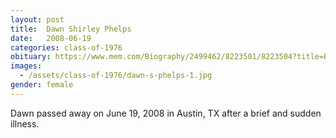 ```yaml
---
layout: post
title:  Dawn Shirley Phelps
date:   2008-06-19
categories: class-of-1976
obituary: https://www.mem.com/Biography/2499462/8223501/8223504?title=Biography
images:
  - /assets/class-of-1976/dawn-s-phelps-1.jpg
gender: female
---
```

Dawn passed away on June 19, 2008 in Austin, TX after a brief and sudden illness.
